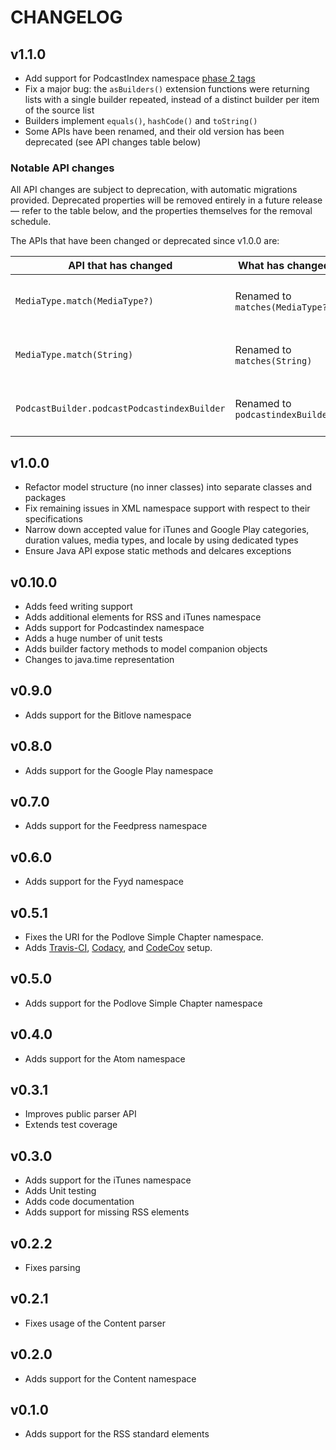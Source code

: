 # CHANGELOG

## v1.1.0

* Add support for PodcastIndex namespace
  [phase 2 tags](https://github.com/Podcastindex-org/podcast-namespace/blob/4b7e66f/README.md#phase-2-closed-on-13121)
* Fix a major bug: the `asBuilders()` extension functions were returning lists with a single builder repeated, instead of a distinct builder per item
  of the source list
* Builders implement `equals()`, `hashCode()` and `toString()`
* Some APIs have been renamed, and their old version has been deprecated (see API changes table below)

### Notable API changes

All API changes are subject to deprecation, with automatic migrations provided. Deprecated properties will be removed entirely in a future release —
refer to the table below, and the properties themselves for the removal schedule.

The APIs that have been changed or deprecated since v1.0.0 are:

API that has changed | What has changed | Notes
 --- | --- | ---
`MediaType.match(MediaType?)` | Renamed to `matches(MediaType?)` | Scheduled for removal in v2.0.0.
`MediaType.match(String)` | Renamed to `matches(String)` | Scheduled for removal in v2.0.0.
`PodcastBuilder.podcastPodcastindexBuilder` | Renamed to `podcastindexBuilder` | Scheduled for removal in v2.0.0.

## v1.0.0

* Refactor model structure (no inner classes) into separate classes and packages
* Fix remaining issues in XML namespace support with respect to their specifications
* Narrow down accepted value for iTunes and Google Play categories, duration values, media types, and locale by using dedicated types
* Ensure Java API expose static methods and delcares exceptions

## v0.10.0

* Adds feed writing support
* Adds additional elements for RSS and iTunes namespace
* Adds support for Podcastindex namespace
* Adds a huge number of unit tests
* Adds builder factory methods to model companion objects
* Changes to java.time representation

## v0.9.0

* Adds support for the Bitlove namespace

## v0.8.0

* Adds support for the Google Play namespace

## v0.7.0

* Adds support for the Feedpress namespace

## v0.6.0

* Adds support for the Fyyd namespace

## v0.5.1

* Fixes the URI for the Podlove Simple Chapter namespace.
* Adds [Travis-CI](https://travis-ci.org/mpgirro/wien), [Codacy](https://app.codacy.com/project/mpgirro/wien),
  and [CodeCov](https://codecov.io/gh/mpgirro/wien) setup.

## v0.5.0

* Adds support for the Podlove Simple Chapter namespace

## v0.4.0

* Adds support for the Atom namespace

## v0.3.1

* Improves public parser API
* Extends test coverage

## v0.3.0

* Adds support for the iTunes namespace
* Adds Unit testing
* Adds code documentation
* Adds support for missing RSS elements

## v0.2.2

* Fixes parsing

## v0.2.1

* Fixes usage of the Content parser

## v0.2.0

* Adds support for the Content namespace

## v0.1.0

* Adds support for the RSS standard elements
